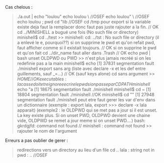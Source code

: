 Cas chelous :

> ./a.out | echo "loulou"
> echo loulou \ //OSEF
> echo loulou" \ //OSEF
> echo loulou \; pwd
> cd "lib //OSEF
> cd /tmp
> pour export si la variable existe deja faut la remplacer donc faut pas juste rajouter a la fin. // OK
> cd ../MINISHELL a bugué une fois (No such file or directory)
> minishell$ cd ../test >> minishell: cd: ../tst : No such file or directory (il a enlevé le e, pourquoi??)
> si on supprime le pwd et qu'on refait pwd, faut afficher comme si il existait toujours. // OK
> si on supprine le pwd et qu'on fait cd ../dir_name faut aller dans .Trash // OK
> echo pwd | bash
> unset OLDPWD ou PWD >> n'est plus jamais recréé si on les redefinie pas a la main
> minishell$ echo 
[1]    37831 segmentation fault  ./minishell
> export sans arg (liste avec declare -x et les def entre guillements, sauf _=...) // OK (sauf keys alone)
> cd sans argument >> $HOME // OK
> executables : la casse doit etre ignoree
> ecrire le pwd si on passe par CDPATH
> minishell$ echo "a
[1]    18675 segmentation fault  ./minishell
> minishell$ cd ~
[1]    18804 segmentation fault  ./minishell //OK
> minishell$ cd ""
[1]    27948 segmentation fault  ./minishell
> peut etre faut gerer les var d'env dans un dictionnaire (exemple : export lala, export >>> declare -x lala apparait) (exemple2 : le OLDPWD qui se met pas a jour si il est unset. La key existe plus. Si on unset PWD, OLDPWD devient une chaine vide, OLDPWD se remet a jour meme si on unset PWD....)
> bash: gkrdgjfd: command not found // minishell : command not found >> rajouter le nom de l'argument

Erreurs a pas oublier de gerer :

> redirections vers un directory au lieu d'un file
> cd .. lala : string not in pwd : .. //OSEF
